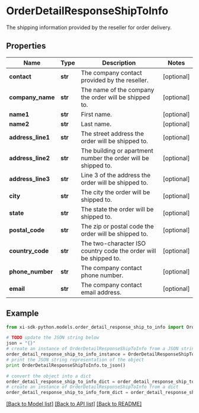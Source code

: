 # OrderDetailResponseShipToInfo

The shipping information provided by the reseller for order delivery.

## Properties

Name | Type | Description | Notes
------------ | ------------- | ------------- | -------------
**contact** | **str** | The company contact provided by the reseller. | [optional] 
**company_name** | **str** | The name of the company the order will be shipped to. | [optional] 
**name1** | **str** | First name. | [optional] 
**name2** | **str** | Last name. | [optional] 
**address_line1** | **str** | The street address the order will be shipped to. | [optional] 
**address_line2** | **str** | The building or apartment number the order will be shipped to. | [optional] 
**address_line3** | **str** | Line 3 of the address the order will be shipped to. | [optional] 
**city** | **str** | The city the order will be shipped to. | [optional] 
**state** | **str** | The state the order will be shipped to. | [optional] 
**postal_code** | **str** | The zip or postal code the order will be shipped to. | [optional] 
**country_code** | **str** | The two-character ISO country code the order will be shipped to. | [optional] 
**phone_number** | **str** | The company contact phone number. | [optional] 
**email** | **str** | The company contact email address. | [optional] 

## Example

```python
from xi-sdk-python.models.order_detail_response_ship_to_info import OrderDetailResponseShipToInfo

# TODO update the JSON string below
json = "{}"
# create an instance of OrderDetailResponseShipToInfo from a JSON string
order_detail_response_ship_to_info_instance = OrderDetailResponseShipToInfo.from_json(json)
# print the JSON string representation of the object
print OrderDetailResponseShipToInfo.to_json()

# convert the object into a dict
order_detail_response_ship_to_info_dict = order_detail_response_ship_to_info_instance.to_dict()
# create an instance of OrderDetailResponseShipToInfo from a dict
order_detail_response_ship_to_info_form_dict = order_detail_response_ship_to_info.from_dict(order_detail_response_ship_to_info_dict)
```
[[Back to Model list]](../README.md#documentation-for-models) [[Back to API list]](../README.md#documentation-for-api-endpoints) [[Back to README]](../README.md)


